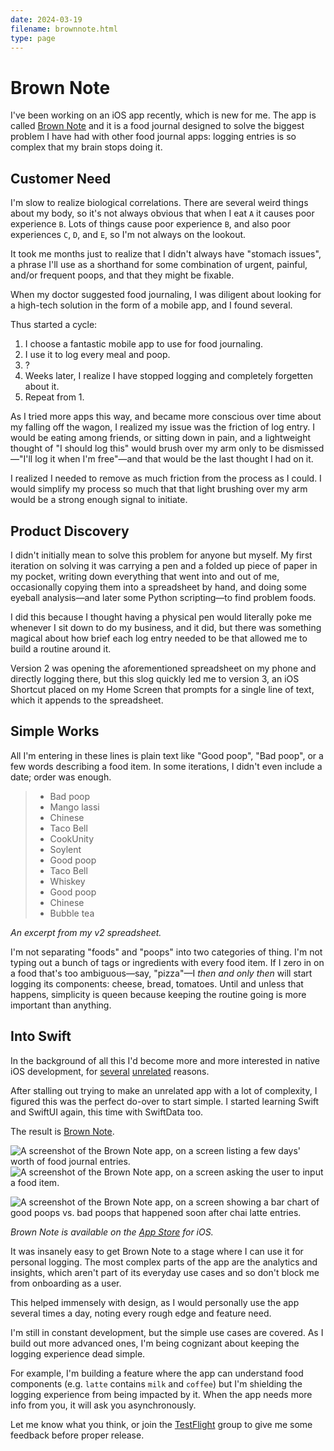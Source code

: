 ```yaml
---
date: 2024-03-19
filename: brownnote.html
type: page
---
```


# Brown Note

I've been working on an iOS app recently,
which is new for me.
The app is called [Brown Note][appstore]
and it is a food journal designed to solve the biggest problem I have had with other food journal apps:
logging entries is so complex that my brain stops doing it.

## Customer Need

I'm slow to realize biological correlations.
There are several weird things about my body,
so it's not always obvious that when I eat `A` it causes poor experience `B`.
Lots of things cause poor experience `B`,
and also poor experiences `C`, `D`, and `E`,
so I'm not always on the lookout.

It took me months just to realize that I didn't always have "stomach issues",
a phrase I'll use as a shorthand for some combination of urgent, painful, and/or frequent poops,
and that they might be fixable.

When my doctor suggested food journaling,
I was diligent about looking for a high-tech solution in the form of a mobile app,
and I found several.

Thus started a cycle:

1. I choose a fantastic mobile app to use for food journaling.
2. I use it to log every meal and poop.
3. ?
4. Weeks later, I realize I have stopped logging and completely forgetten about it.
5. Repeat from 1.

As I tried more apps this way,
and became more conscious over time about my falling off the wagon,
I realized my issue was the friction of log entry.
I would be eating among friends,
or sitting down in pain,
and a lightweight thought of "I should log this" would brush over my arm
only to be dismissed—"I'll log it when I'm free"—and that would be the last thought I had on it.

I realized I needed to remove as much friction from the process as I could.
I would simplify my process so much that that light brushing over my arm would be a strong enough signal to initiate.

## Product Discovery

I didn't initially mean to solve this problem for anyone but myself.
My first iteration on solving it was carrying a pen and a folded up piece of paper in my pocket,
writing down everything that went into and out of me,
occasionally copying them into a spreadsheet by hand,
and doing some eyeball analysis—and later some Python scripting—to find problem foods.

I did this because I thought having a physical pen would literally poke me whenever I sit down to do my business,
and it did,
but there was something magical about how brief each log entry needed to be that allowed me to build a routine around it.

Version 2 was opening the aforementioned spreadsheet on my phone and directly logging there,
but this slog quickly led me to version 3,
an iOS Shortcut placed on my Home Screen that prompts for a single line of text,
which it appends to the spreadsheet.

## Simple Works

All I'm entering in these lines is plain text like
"Good poop",
"Bad poop",
or a few words describing a food item.
In some iterations,
I didn't even include a date;
order was enough.

> - Bad poop
> - Mango lassi
> - Chinese
> - Taco Bell
> - CookUnity
> - Soylent
> - Good poop
> - Taco Bell
> - Whiskey
> - Good poop
> - Chinese
> - Bubble tea

_An excerpt from my v2 spreadsheet._

I'm not separating "foods" and "poops" into two categories of thing.
I'm not typing out a bunch of tags or ingredients with every food item.
If I zero in on a food that's too ambiguous—say, "pizza"—I _then and only then_ will start logging its components:
cheese, bread, tomatoes.
Until and unless that happens,
simplicity is queen because keeping the routine going is more important than anything.

## Into Swift

In the background of all this I'd become more and more interested in native iOS development,
for [several](/apple.html) [unrelated](https://whatsinstandard.com/) reasons.

After stalling out trying to make an unrelated app with a lot of complexity,
I figured this was the perfect do-over to start simple.
I started learning Swift and SwiftUI again, this time with SwiftData too.

The result is [Brown Note][appstore].

![A screenshot of the Brown Note app, on a screen listing a few days' worth of food journal entries.](/img/brownnote-home-ios-light.png)
![A screenshot of the Brown Note app, on a screen asking the user to input a food item.](/img/brownnote-enter-ios-light.png)

![A screenshot of the Brown Note app, on a screen showing a bar chart of good poops vs. bad poops that happened soon after chai latte entries.](/img/brownnote-chart-ios-light.png)

_Brown Note is available on the [App Store][appstore] for iOS._

It was insanely easy to get Brown Note to a stage where I can use it for personal logging.
The most complex parts of the app are the analytics and insights,
which aren't part of its everyday use cases and so don't block me from onboarding as a user.

This helped immensely with design,
as I would personally use the app several times a day,
noting every rough edge and feature need.

I'm still in constant development,
but the simple use cases are covered.
As I build out more advanced ones, I'm being cognizant about keeping the logging experience dead simple.

For example,
I'm building a feature where the app can understand food components
(e.g. `latte` contains `milk` and `coffee`)
but I'm shielding the logging experience from being impacted by it.
When the app needs more info from you,
it will ask you asynchronously.

Let me know what you think,
or join the [TestFlight][testflight] group to give me some feedback before proper release.

[appstore]: https://apps.apple.com/us/app/core-data-lab/id6479333983
[testflight]: https://testflight.apple.com/join/HgAgdX48
